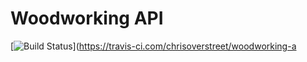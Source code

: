 # Woodworking API

[![Build Status](https://travis-ci.com/chrisoverstreet/woodworking-api.svg?branch=master)](https://travis-ci.com/chrisoverstreet/woodworking-a
